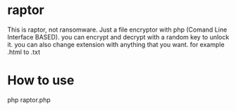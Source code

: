 # raptor
This is raptor, not ransomware. Just a file encryptor with php (Comand Line Interface BASED). you can encrypt and decrypt with a random key to unlock it. you can also change extension with anything that you want. for example .html to .txt

# How to use
php raptor.php
